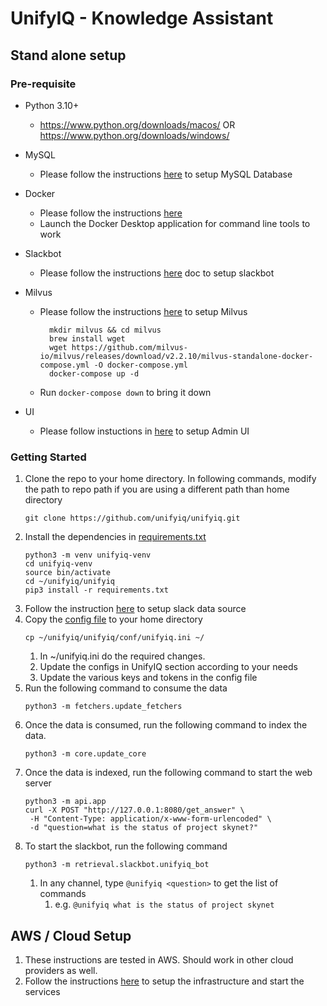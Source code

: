 # UnifyIQ - Knowledge Assistant

## Stand alone setup

### Pre-requisite

- Python 3.10+
    - https://www.python.org/downloads/macos/ OR https://www.python.org/downloads/windows/
- MySQL
    - Please follow the instructions [here](/schema/database/README.md) to setup MySQL Database
- Docker
    - Please follow the instructions [here](https://docs.docker.com/engine/install/)
    - Launch the Docker Desktop application for command line tools to work
- Slackbot
    - Please follow the instructions [here](/unifyiq/retrieval/slackbot/README.md) doc to setup slackbot
- Milvus
    - Please follow the instructions [here](https://milvus.io/docs/install_standalone-docker.md) to setup Milvus
      ```commandline
        mkdir milvus && cd milvus
        brew install wget
        wget https://github.com/milvus-io/milvus/releases/download/v2.2.10/milvus-standalone-docker-compose.yml -O docker-compose.yml
        docker-compose up -d
      ```
    - Run `docker-compose down` to bring it down

 - UI
    - Please follow instuctions in [here](/unifyiq/ui/README.md) to setup Admin UI

### Getting Started

1. Clone the repo to your home directory. In following commands, modify the path to repo path if you are using a
   different path than home directory
    ```commandline
    git clone https://github.com/unifyiq/unifyiq.git
    ```
2. Install the dependencies in [requirements.txt](/unifyiq/requirements.txt)
    ```commandline
   python3 -m venv unifyiq-venv
   cd unifyiq-venv
   source bin/activate
   cd ~/unifyiq/unifyiq
   pip3 install -r requirements.txt
    ```
3. Follow the instruction [here](/unifyiq/fetchers/README.md) to setup slack data source
4. Copy the [config file](/unifyiq/conf/unifyiq.ini) to your home directory
   ```commandline
   cp ~/unifyiq/unifyiq/conf/unifyiq.ini ~/
   ```
    1. In ~/unifyiq.ini do the required changes.
    2. Update the configs in UnifyIQ section according to your needs
    3. Update the various keys and tokens in the config file
5. Run the following command to consume the data
    ```commandline
    python3 -m fetchers.update_fetchers
    ```
6. Once the data is consumed, run the following command to index the data.
    ```commandline
    python3 -m core.update_core
    ```
7. Once the data is indexed, run the following command to start the web server
    ```commandline
    python3 -m api.app
    curl -X POST "http://127.0.0.1:8080/get_answer" \
     -H "Content-Type: application/x-www-form-urlencoded" \
     -d "question=what is the status of project skynet?"
    ```
8. To start the slackbot, run the following command
    ```commandline
    python3 -m retrieval.slackbot.unifyiq_bot
    ```
    1. In any channel, type `@unifyiq <question>` to get the list of commands
        1. e.g. ```@unifyiq what is the status of project skynet```

## AWS / Cloud Setup

1. These instructions are tested in AWS. Should work in other cloud providers as well.
2. Follow the instructions [here](/unifyiq/playbooks/README.md) to setup the infrastructure and start the services
